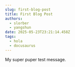 ```yaml
---
slug: first-blog-post
title: First Blog Post
authors:
  - slorber
  - yangshun
date: 2025-05-23T23:21:14.458Z
tags:
  - hola
  - docusaurus
---
```

M﻿y super puper test message.